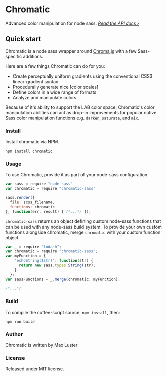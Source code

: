# Chromatic
Advanced color manipulation for node sass. *[Read the API docs &rsaquo;](#)*

## Quick start
Chromatic is a node sass wrapper around [Chroma.js](https://github.com/gka/chroma.js/) with a few Sass-specific additions.

Here are a few things Chromatic can do for you:

- Create perceptually uniform gradients using the conventional CSS3 linear-gradient syntax
- Procedurally generate nice [color scales]
- Define colors in a wide range of formats
- Analyze and manipulate colors

Because of it's ability to support the LAB color space, Chromatic's color manipulation abilities can act as drop-in improvements for popular native Sass color manipulation functions e.g. `darken`, `saturate`, and `mix`.


### Install
Install chromatic via NPM.

```shell
npm install chromatic
```

### Usage
To use Chromatic, provide it as part of your node-sass configuration.

```javascript
var sass = require "node-sass"
var chromatic = require "chromatic-sass"

sass.render({
  file: scss_filename,
  functions: chromatic
}, function(err, result) { /*...*/ });
```

`chromatic-sass` returns an object defining custom node-sass functions that can be used with any node-sass build system. To provide your own custom functions alongside chromatic, merge `chromatic` with your custom function object.

```javascript
var _ = require "lodash";
var chromatic = require "chromatic-sass";
var myFunction = {
    'echoString($str)': function(str) {
      return new sass.types.String(str);
    }
  };
var sassFunctions = _.merge(chromatic, myFunction);

/*...*/
```

### Build
To compile the coffee-script source, `npm install`, then:

```shell
npm run build
```

### Author
Chromatic is written by Max Luster

### License
Released under MIT license.
